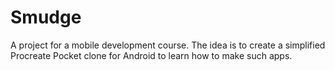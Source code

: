 # Smudge
A project for a mobile development course. The idea is to create a simplified Procreate Pocket clone for Android to learn how to make such apps.
